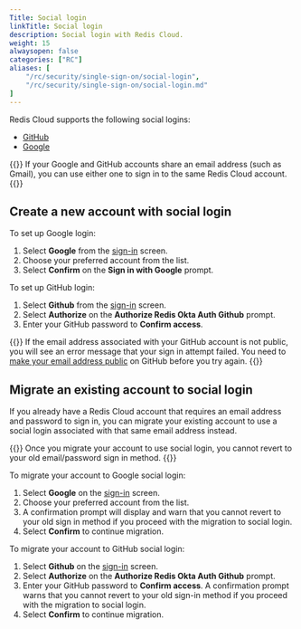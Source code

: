 ```yaml
---
Title: Social login
linkTitle: Social login
description: Social login with Redis Cloud.
weight: 15
alwaysopen: false
categories: ["RC"]
aliases: [
    "/rc/security/single-sign-on/social-login",
    "/rc/security/single-sign-on/social-login.md"
]
---
```


Redis Cloud supports the following social logins:
- [GitHub](https://github.com/)
- [Google](https://accounts.google.com/)

{{<note>}}
If your Google and GitHub accounts share an email address (such as Gmail), you can use either one to sign in to the same Redis Cloud account.
{{</note>}}

## Create a new account with social login

To set up Google login:

1. Select **Google** from the [sign-in](https://app.redislabs.com/new/) screen.
1. Choose your preferred account from the list.
1. Select **Confirm** on the **Sign in with Google** prompt.

To set up GitHub login:

1. Select **Github** from the [sign-in](https://app.redislabs.com/new/) screen.
1. Select **Authorize** on the **Authorize Redis Okta Auth Github** prompt.
1. Enter your GitHub password to **Confirm access**.

{{<note>}}
If the email address associated with your GitHub account is not public, you will see an error message that your sign in attempt failed. You need to [make your email address public](https://docs.github.com/en/account-and-profile/setting-up-and-managing-your-personal-account-on-github/managing-email-preferences) on GitHub before you try again.
{{</note>}}

## Migrate an existing account to social login

If you already have a Redis Cloud account that requires an email address and password to sign in, you can migrate your existing account to use a social login associated with that same email address instead.

{{<warning>}}
Once you migrate your account to use social login, you cannot revert to your old email/password sign in method.
{{</warning>}}

To migrate your account to Google social login:

1. Select **Google** on the [sign-in](https://app.redislabs.com/new/) screen.
1. Choose your preferred account from the list.
1. A confirmation prompt will display and warn that you cannot revert to your old sign in method if you proceed with the migration to social login.
1. Select **Confirm** to continue migration.

To migrate your account to GitHub social login:

1. Select **Github** on the [sign-in](https://app.redislabs.com/new/) screen.
1. Select **Authorize** on the **Authorize Redis Okta Auth Github** prompt.
1. Enter your GitHub password to **Confirm access**. A confirmation prompt warns that you cannot revert to your old sign-in method if you proceed with the migration to social login.
1. Select **Confirm** to continue migration.
